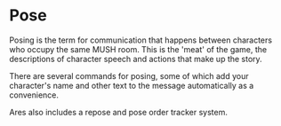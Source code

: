 Pose
====

Posing is the term for communication that happens between characters who occupy the same MUSH room.  This is the 'meat' of the game, the descriptions of character speech and actions that make up the story. 

There are several commands for posing, some of which add your character's name and other text to the message automatically as a convenience.

Ares also includes a repose and pose order tracker system.